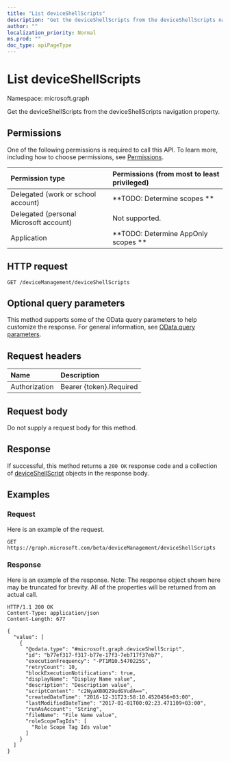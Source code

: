```yaml
---
title: "List deviceShellScripts"
description: "Get the deviceShellScripts from the deviceShellScripts navigation property."
author: ""
localization_priority: Normal
ms.prod: ""
doc_type: apiPageType
---
```


# List deviceShellScripts

Namespace: microsoft.graph

Get the deviceShellScripts from the deviceShellScripts navigation property.

## Permissions
One of the following permissions is required to call this API. To learn more, including how to choose permissions, see [Permissions](/concepts/permissions-reference.md).

|Permission type|Permissions (from most to least privileged)|
|:---|:---|
|Delegated (work or school account)|**TODO: Determine scopes **|
|Delegated (personal Microsoft account)|Not supported.|
|Application|**TODO: Determine AppOnly scopes **|

## HTTP request
<!-- {
  "blockType": "ignored"
}
-->
``` http
GET /deviceManagement/deviceShellScripts
```

## Optional query parameters
This method supports some of the OData query parameters to help customize the response. For general information, see [OData query parameters](/graph/query-parameters).

## Request headers
|Name|Description|
|:---|:---|
|Authorization|Bearer {token}.Required|

## Request body
Do not supply a request body for this method.

## Response
If successful, this method returns a `200 OK` response code and a collection of [deviceShellScript](../resources/deviceshellscript.md) objects in the response body.

## Examples

### Request
Here is an example of the request.
<!-- {
  "blockType": "request",
  "name": "get_deviceshellscript"
}
-->
``` http
GET https://graph.microsoft.com/beta/deviceManagement/deviceShellScripts
```

### Response
Here is an example of the response. Note: The response object shown here may be truncated for brevity. All of the properties will be returned from an actual call.
<!-- {
  "blockType": "response",
  "truncated": true,
  "@odata.type": "collection(microsoft.graph.deviceshellscript)"
}
-->
``` http
HTTP/1.1 200 OK
Content-Type: application/json
Content-Length: 677

{
  "value": [
    {
      "@odata.type": "#microsoft.graph.deviceShellScript",
      "id": "b77ef317-f317-b77e-17f3-7eb717f37eb7",
      "executionFrequency": "-PT1M10.5470225S",
      "retryCount": 10,
      "blockExecutionNotifications": true,
      "displayName": "Display Name value",
      "description": "Description value",
      "scriptContent": "c2NyaXB0Q29udGVudA==",
      "createdDateTime": "2016-12-31T23:58:10.4520456+03:00",
      "lastModifiedDateTime": "2017-01-01T00:02:23.471109+03:00",
      "runAsAccount": "String",
      "fileName": "File Name value",
      "roleScopeTagIds": [
        "Role Scope Tag Ids value"
      ]
    }
  ]
}
```

